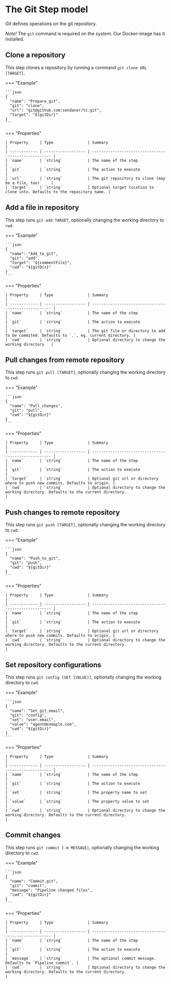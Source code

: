 # The Git Step model

*Git* defines operations on the git repository.

*Note!* The `git` command is required on the system. Our Docker-image has it installed.

## Clone a repository

This step clones a repository by running a command `git clone URL [TARGET]`.

=== "Example"

    ```json
    {
      "name": "Prepare_git",
      "git": "clone",
      "url": "git@github.com:sendanor/ts.git",
      "target": "${gitDir}"
    }
    ```

=== "Properties"

    | Property     | Type               | Summary                                              |
    | ------------ | ------------------ | ---------------------------------------------------- |
    | `name`       | `string`           | The name of the step                                 |
    | `git`        | `string`           | The action to execute                                |
    | `url`        | `string`           | The git repository to clone (may be a file, too)     |
    | `target`     | `string`           | Optional target location to clone into. Defaults to the repository name. |

## Add a file in repository

This step runs `git add TARGET`, optionally changing the working directory to `cwd`.

=== "Example"

    ```json
    {
      "name": "Add_to_git",
      "git": "add",
      "target": "${commentFile}",
      "cwd": "${gitDir}"
    }
    ```

=== "Properties"

    | Property     | Type               | Summary                                              |
    | ------------ | ------------------ | ---------------------------------------------------- |
    | `name`       | `string`           | The name of the step                                 |
    | `git`        | `string`           | The action to execute                                |
    | `target`     | `string`           | The git file or directory to add to be commited. Defaults to `.`, eg. current directory. |
    | `cwd`        | `string`           | Optional directory to change the working directory   |

## Pull changes from remote repository

This step runs `git pull [TARGET]`, optionally changing the working directory to `cwd`.

=== "Example"

    ```json
    {
      "name": "Pull_changes",
      "git": "pull",
      "cwd": "${gitDir}"
    }
    ```

=== "Properties"

    | Property     | Type               | Summary                                              |
    | ------------ | ------------------ | ---------------------------------------------------- |
    | `name`       | `string`           | The name of the step                                 |
    | `git`        | `string`           | The action to execute                                |
    | `target`     | `string`           | Optional git url or directory where to push new commits. Defaults to origin. |
    | `cwd`        | `string`           | Optional directory to change the working directory. Defaults to the current directory.                           |

## Push changes to remote repository

This step runs `git push [TARGET]`, optionally changing the working directory to `cwd`.

=== "Example"

    ```json
    {
      "name": "Push_to_git",
      "git": "push",
      "cwd": "${gitDir}"
    }
    ```

=== "Properties"

    | Property     | Type               | Summary                                              |
    | ------------ | ------------------ | ---------------------------------------------------- |
    | `name`       | `string`           | The name of the step                                 |
    | `git`        | `string`           | The action to execute                                |
    | `target`     | `string`           | Optional git url or directory where to push new commits. Defaults to origin. |
    | `cwd`        | `string`           | Optional directory to change the working directory. Defaults to the current directory.                           |

## Set repository configurations

This step runs `git config [SET [VALUE]]`, optionally changing the working directory to `cwd`.

=== "Example"

    ```json
    {
      "name": "Set_git_email",
      "git": "config",
      "set": "user.email",
      "value": "agent@exmaple.com",
      "cwd": "${gitDir}"
    }
    ```

=== "Properties"

    | Property     | Type               | Summary                                              |
    | ------------ | ------------------ | ---------------------------------------------------- |
    | `name`       | `string`           | The name of the step                                 |
    | `git`        | `string`           | The action to execute                                |
    | `set`        | `string`           | The property name to set                             |
    | `value`      | `string`           | The property value to set                            |
    | `cwd`        | `string`           | Optional directory to change the working directory. Defaults to the current directory.                           |

## Commit changes

This step runs `git commit [-m MESSAGE]`, optionally changing the working directory to `cwd`.

=== "Example"

    ```json
    {
      "name": "Commit_git",
      "git": "commit",
      "message": "Pipeline changed files",
      "cwd": "${gitDir}"
    }
    ```

=== "Properties"

    | Property     | Type               | Summary                                              |
    | ------------ | ------------------ | ---------------------------------------------------- |
    | `name`       | `string`           | The name of the step                                 |
    | `git`        | `string`           | The action to execute                                |
    | `message`    | `string`           | The optional commit message. Defaults to `Pipeline commit`. |
    | `cwd`        | `string`           | Optional directory to change the working directory. Defaults to the current directory.                           |

